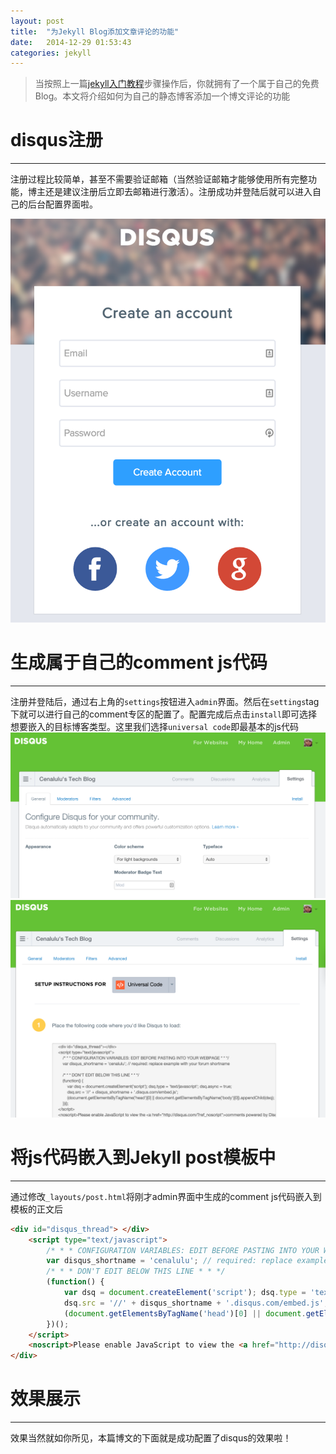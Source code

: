 ```yaml
---
layout: post
title:  "为Jekyll Blog添加文章评论的功能"
date:   2014-12-29 01:53:43
categories: jekyll
---
```



> 当按照上一篇[jekyll入门教程]()步骤操作后，你就拥有了一个属于自己的免费Blog。本文将介绍如何为自己的静态博客添加一个博文评论的功能


# disqus注册
---

注册过程比较简单，甚至不需要验证邮箱（当然验证邮箱才能够使用所有完整功能，博主还是建议注册后立即去邮箱进行激活）。注册成功并登陆后就可以进入自己的后台配置界面啦。

![registration](/img/comment-for-jekyll/1.png)


# 生成属于自己的comment js代码
---

注册并登陆后，通过右上角的`settings`按钮进入`admin`界面。然后在`settings`tag下就可以进行自己的comment专区的配置了。配置完成后点击`install`即可选择想要嵌入的目标博客类型。这里我们选择`universal code`即最基本的js代码
![config](/img/comment-for-jekyll/3.png)
![config](/img/comment-for-jekyll/2.png)


# 将js代码嵌入到Jekyll post模板中
---

通过修改`_layouts/post.html`将刚才admin界面中生成的comment js代码嵌入到模板的正文后

~~~ html
<div id="disqus_thread"> </div>
    <script type="text/javascript">
        /* * * CONFIGURATION VARIABLES: EDIT BEFORE PASTING INTO YOUR WEBPAGE * * */
        var disqus_shortname = 'cenalulu'; // required: replace example with your forum shortname
        /* * * DON'T EDIT BELOW THIS LINE * * */
        (function() {
            var dsq = document.createElement('script'); dsq.type = 'text/javascript'; dsq.async = true;
            dsq.src = '//' + disqus_shortname + '.disqus.com/embed.js';
            (document.getElementsByTagName('head')[0] || document.getElementsByTagName('body')[0]).appendChild(dsq);
        })();
    </script>
    <noscript>Please enable JavaScript to view the <a href="http://disqus.com/?ref_noscript">comments powered by Disqus.</a></noscript>
</div>
~~~


# 效果展示
---

效果当然就如你所见，本篇博文的下面就是成功配置了disqus的效果啦！
